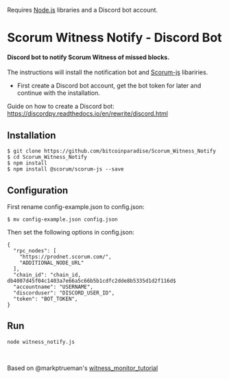Requires [Node.js](https://github.com/nodejs/node) libraries and a Discord bot account.

# Scorum Witness Notify  - Discord Bot

#### Discord bot to notify Scorum Witness of missed blocks.

The instructions will install the notification bot and [Scorum-js](https://github.com/scorum/scorum-js) libariries.

* First create a Discord bot account, get the bot token for later and continue with the installation.

Guide on how to create a Discord bot: https://discordpy.readthedocs.io/en/rewrite/discord.html

## Installation

```
$ git clone https://github.com/bitcoinparadise/Scorum_Witness_Notify
$ cd Scorum_Witness_Notify
$ npm install
$ npm install @scorum/scorum-js --save
```

## Configuration
First rename config-example.json to config.json:

```
$ mv config-example.json config.json
```

Then set the following options in config.json:

```
{
  "rpc_nodes": [
    "https://prodnet.scorum.com/",
    "ADDITIONAL_NODE_URL"
  ],
  "chain_id": "chain_id, db4007d45f04c1403a7e66a5c66b5b1cdfc2dde8b5335d1d2f116d$
  "accountname": "USERNAME",
  "discorduser": "DISCORD_USER_ID",
  "token": "BOT_TOKEN",
}
```

## Run

```
node witness_notify.js
```
<br>

Based on @markptrueman's [witness_monitor_tutorial](https://github.com/markptrueman/witness_monitor_tutorial)

